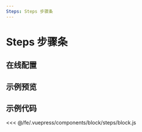 ```yaml
---
Steps: Steps 步骤条
---
```

# Steps 步骤条

## 在线配置
<ClientOnly>
<ams-config name="steps" type="block"/>
</ClientOnly>

## 示例预览
<ClientOnly>
<block-steps-demo />
</ClientOnly>


## 示例代码
<<< @/fe/.vuepress/components/block/steps/block.js
